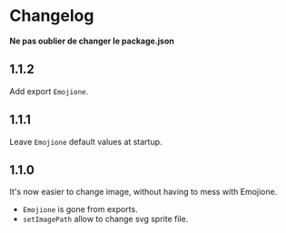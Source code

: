 # Changelog

**Ne pas oublier de changer le package.json**

## 1.1.2

Add export `Emojione`.

## 1.1.1

Leave `Emojione` default values at startup.

## 1.1.0

It's now easier to change image, without having to mess with Emojione.
* `Emojione` is gone from exports.
* `setImagePath` allow to change svg sprite file.
